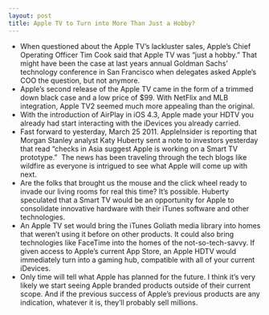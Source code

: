 ```yaml
---
layout: post
title: Apple TV to Turn into More Than Just a Hobby?
---
```

* When questioned about the Apple TV’s lackluster sales, Apple’s Chief Operating Officer Tim Cook said that Apple TV was “just a hobby.” That might have been the case at last years annual Goldman Sachs’ technology conference in San Francisco when delegates asked Apple’s COO the question, but not anymore.
* Apple’s second release of the Apple TV came in the form of a trimmed down black case and a low price of $99. With NetFlix and MLB integration, Apple TV2 seemed much more appealing than the original.
* With the introduction of AirPlay in iOS 4.3, Apple made your HDTV you already had start interacting with the iDevices you already carried.
* Fast forward to yesterday, March 25 2011. AppleInsider is reporting that Morgan Stanley analyst Katy Huberty sent a note to investors yesterday that read “checks in Asia suggest Apple is working on a Smart TV prototype.”  The news has been traveling through the tech blogs like wildfire as everyone is intrigued to see what Apple will come up with next.
* Are the folks that brought us the mouse and the click wheel ready to invade our living rooms for real this time? It’s possible. Huberty speculated that a Smart TV would be an opportunity for Apple to consolidate innovative hardware with their iTunes software and other technologies.
* An Apple TV set would bring the iTunes Goliath media library into homes that weren’t using it before on other products. It could also bring technologies like FaceTime into the homes of the not-so-tech-savvy. If given access to Apple’s current App Store, an Apple HDTV would immediately turn into a gaming hub, compatible with all of your current iDevices.
* Only time will tell what Apple has planned for the future. I think it’s very likely we start seeing Apple branded products outside of their current scope. And if the previous success of Apple’s previous products are any indication, whatever it is, they’ll probably sell millions.

